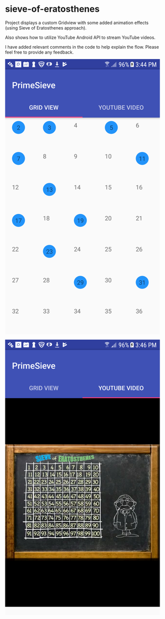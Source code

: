 # sieve-of-eratosthenes
Project displays a custom Gridview with some added animation effects (using Sieve of Eratosthenes approach).

Also shows how to utilize YouTube Android API to stream YouTube videos.


I have added relevant comments in the code to help explain the flow. Please feel free to provide any feedback.


![Alt text](./device-2017-07-26-154421.png?raw=true "Optional Title")

![Alt text](./device-2017-07-26-154638.png?raw=true "Optional Title")




